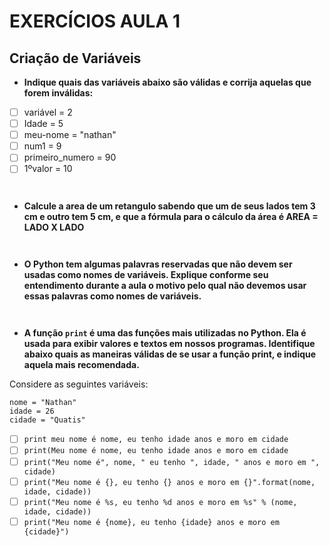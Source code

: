 # EXERCÍCIOS AULA 1
## Criação de Variáveis

- **Indique quais das variáveis abaixo são válidas e corrija aquelas que forem inválidas:**
- [ ] variável = 2
- [ ] Idade = 5
- [ ] meu-nome = "nathan"
- [ ] num1 = 9
- [ ] primeiro_numero = 90
- [ ] 1ºvalor = 10
```


```
- **Calcule a area de um retangulo sabendo que um de seus lados tem 3 cm e outro tem 5 cm, e que a fórmula para o cálculo da área é AREA = LADO X LADO**
```


```
- **O Python tem algumas palavras reservadas que não devem ser usadas como nomes de variáveis. Explique conforme seu entendimento durante a aula o motivo pelo qual não devemos usar essas palavras como nomes de variáveis.**
```


```
- **A função ```print``` é uma das funções mais utilizadas no Python. Ela é usada para exibir valores e textos em nossos programas. Identifique abaixo quais as maneiras válidas de se usar a função print, e indique aquela mais recomendada.**
 
 Considere as seguintes variáveis:
 ```
 nome = "Nathan"
 idade = 26
 cidade = "Quatis"
 ```
- [ ] ```print meu nome é nome, eu tenho idade anos e moro em cidade```
- [ ] ```print(Meu nome é nome, eu tenho idade anos e moro em cidade```
- [ ] ```print("Meu nome é", nome, " eu tenho ", idade, " anos e moro em ", cidade)```
- [ ] ```print("Meu nome é {}, eu tenho {} anos e moro em {}".format(nome, idade, cidade))```
- [ ] ```print("Meu nome é %s, eu tenho %d anos e moro em %s" % (nome, idade, cidade))```
- [ ] ```print("Meu nome é {nome}, eu tenho {idade} anos e moro em {cidade}")```
```


```
